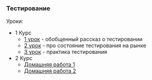 ### Тестирование

Уроки:

- 1 Курс
  - [1 урок][1] - обобщенный рассказ о тестировании
  - [2 урок][2] - про состояние тестирования на рынке
  - [3 урок][3] - практика тестирования
- 2 Курс
  - [Домашняя работа 1][4]
  - [Домашняя работа 2][5]

[1]:layouts/lesson_one.md
[2]:layouts/lesson_two.md
[3]:layouts/lesson_three.md
[4]:layouts/home_word_one.md
[5]:layouts/home_word_two.md
